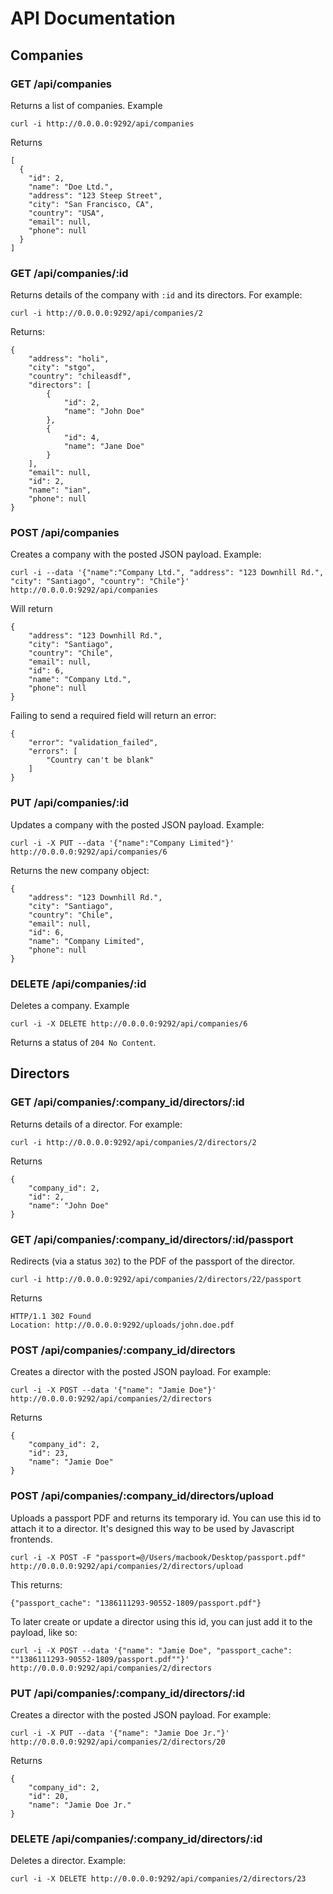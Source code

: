 # API Documentation

## Companies

### GET /api/companies

Returns a list of companies. Example

    curl -i http://0.0.0.0:9292/api/companies
    
Returns

    [
      {
        "id": 2,
        "name": "Doe Ltd.",
        "address": "123 Steep Street",
        "city": "San Francisco, CA",
        "country": "USA",
        "email": null,
        "phone": null
      }
    ]

### GET /api/companies/:id

Returns details of the company with `:id` and its directors. For example:

    curl -i http://0.0.0.0:9292/api/companies/2

Returns:

    {
        "address": "holi",
        "city": "stgo",
        "country": "chileasdf",
        "directors": [
            {
                "id": 2,
                "name": "John Doe"
            },
            {
                "id": 4,
                "name": "Jane Doe"
            }
        ],
        "email": null,
        "id": 2,
        "name": "ian",
        "phone": null
    }

### POST /api/companies

Creates a company with the posted JSON payload. Example:

    curl -i --data '{"name":"Company Ltd.", "address": "123 Downhill Rd.", "city": "Santiago", "country": "Chile"}' http://0.0.0.0:9292/api/companies

Will return 

    {
        "address": "123 Downhill Rd.",
        "city": "Santiago",
        "country": "Chile",
        "email": null,
        "id": 6,
        "name": "Company Ltd.",
        "phone": null
    }

Failing to send a required field will return an error:

    {
        "error": "validation_failed",
        "errors": [
            "Country can't be blank"
        ]
    }

### PUT /api/companies/:id

Updates a company with the posted JSON payload. Example:

    curl -i -X PUT --data '{"name":"Company Limited"}' http://0.0.0.0:9292/api/companies/6

Returns the new company object:

    {
        "address": "123 Downhill Rd.",
        "city": "Santiago",
        "country": "Chile",
        "email": null,
        "id": 6,
        "name": "Company Limited",
        "phone": null
    }

### DELETE /api/companies/:id

Deletes a company. Example

    curl -i -X DELETE http://0.0.0.0:9292/api/companies/6

Returns a status of `204 No Content`.

## Directors

### GET /api/companies/:company_id/directors/:id

Returns details of a director. For example:

    curl -i http://0.0.0.0:9292/api/companies/2/directors/2

Returns 

    {
        "company_id": 2,
        "id": 2,
        "name": "John Doe"
    }

### GET /api/companies/:company_id/directors/:id/passport

Redirects (via a status `302`) to the PDF of the passport of the director.

    curl -i http://0.0.0.0:9292/api/companies/2/directors/22/passport

Returns

    HTTP/1.1 302 Found
    Location: http://0.0.0.0:9292/uploads/john.doe.pdf

### POST /api/companies/:company_id/directors

Creates a director with the posted JSON payload. For example:

    curl -i -X POST --data '{"name": "Jamie Doe"}' http://0.0.0.0:9292/api/companies/2/directors

Returns 

    {
        "company_id": 2,
        "id": 23,
        "name": "Jamie Doe"
    }

### POST /api/companies/:company_id/directors/upload

Uploads a passport PDF and returns its temporary id. You can use this id to attach it to a director. It's designed this way to be used by Javascript frontends.

    curl -i -X POST -F "passport=@/Users/macbook/Desktop/passport.pdf" http://0.0.0.0:9292/api/companies/2/directors/upload

This returns:

    {"passport_cache": "1386111293-90552-1809/passport.pdf"}

To later create or update a director using this id, you can just add it to the payload, like so:

    curl -i -X POST --data '{"name": "Jamie Doe", "passport_cache": ""1386111293-90552-1809/passport.pdf""}' http://0.0.0.0:9292/api/companies/2/directors

### PUT /api/companies/:company_id/directors/:id

Creates a director with the posted JSON payload. For example:

    curl -i -X PUT --data '{"name": "Jamie Doe Jr."}' http://0.0.0.0:9292/api/companies/2/directors/20

Returns 

    {
        "company_id": 2,
        "id": 20,
        "name": "Jamie Doe Jr."
    }

### DELETE /api/companies/:company_id/directors/:id

Deletes a director. Example:

    curl -i -X DELETE http://0.0.0.0:9292/api/companies/2/directors/23
